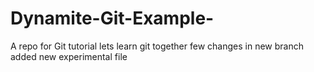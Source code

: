 # Dynamite-Git-Example-
A repo for Git tutorial
lets learn git together
few changes in new branch
added new experimental file
